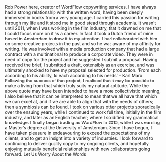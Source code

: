 
Rob Power here, creator of WordFlow copywriting services. I have always had a strong relationship with the written word, having been deeply immersed in books from a very young age. I carried this passion for writing through my life and it stood me in good stead through academia. It wasn’t until 2011, when I was working in the film industry, that it dawned on me that I could focus more on it as a career. In fact it took a Dutch friend of mine based in Amsterdam to draw it to my attention. I had collaborated with him on some creative projects in the past and so he was aware of my affinity for writing. He was involved with a media production company that had a large contract with a multinational to produce a corporate video. They were in need of copy for the project and he suggested I submit a proposal. Having received the brief, I submitted a draft, ostensibly as an exercise, and was ultimately shocked to have my proposal selected for production.
‘From each according to his ability, to each according to his needs’ – Karl Marx
Following the success of that project, I realised that it may be possible to make a living from that which truly suits my natural aptitude. While the above quote may have been intended to have a more collectivistic meaning, I also believe that it can be interpreted to mean that we all have that which we can excel at, and if we are able to align that with the needs of others; then a symbiosis can be found. 
I took on various other projects sporadically over the ensuing years, while I continued to work full time, initially in the film industry, and later as an English teacher; where I solidified my grammatical knowledge. I finally began trading as WordFlow in 2015, while I was earning a Master’s degree at the University of Amsterdam. 
Since I have begun, I have taken pleasure in endeavouring to exceed the expectations of my clients, and to get an insight into a variety of industries. I look forward to continuing to deliver quality copy to my ongoing clients, and hopefully enjoying mutually beneficial relationships with new collaborators going forward.
Let Us Worry About the Words
